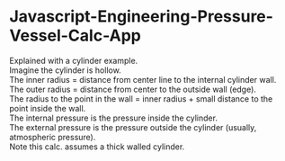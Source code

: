 # Javascript-Engineering-Pressure-Vessel-Calc-App
Explained with a cylinder example.  
Imagine the cylinder is hollow.  
The inner radius = distance from center line to the internal cylinder wall.   
The outer radius = distance from center to the outside wall (edge).  
The radius to the point in the wall = inner radius + small distance to the point inside the wall.  
The internal pressure is the pressure inside the cylinder.  
The external pressure is the pressure outside the cylinder (usually, atmospheric pressure).  
Note this calc. assumes a thick walled cylinder.  